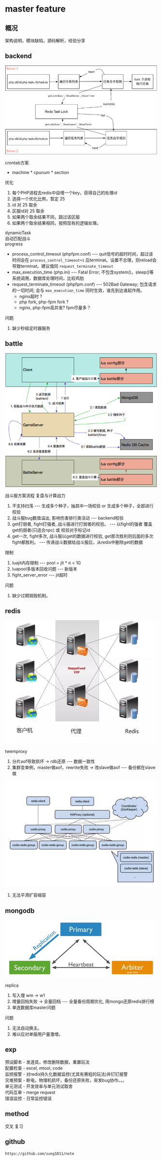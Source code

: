 # master feature

## 概况

架构说明，模块缺陷，源码解析，经验分享

## backend

![img](master-cron.png)

crontab方案  

- machine \* cpunum * section

优化

1. 每个PHP进程去redis中自增一个key，获得自己的处理id
2. 选择一个优化比例，暂定 25
3. id 对 25 取余
4. 区服id对 25 取余
5. 如果两个取余结果不同，跳过该区服
6. 如果两个取余结果相同，按照现有的逻辑处理。

dynamicTask  
自动匹配战斗  
progress

- process_control_timeout (phpfpm.conf) --- quit信号的超时时间，超过该时间会在 `process_control_timeout+1` 后terminat。设置不合理，则reload会导致terminat。建议值同 `request_terminate_timeout`
- max_execution_time (php.ini) --- Fatal Error; 不包含system()，sleep()等系统调用，数据库处理时间，比较鸡肋
- request_terminate_timeout (phpfpm.conf) --- 502Bad Gateway; 包含请求的一切时间; 会与 `max_execution_time` 同时生效，谁先到达谁起作用。
  - nginx超时 ?
  - php fork, php-fpm fork ?
  - nginx, php-fpm高并发? fpm尽量多？

问题

1. 缺少秒级定时器服务

## battle

![img](master-abaddon.png)

战斗服方案流程 复盘与计算战力

1. 不支持扫荡 --- 生成多个种子，抽其中一场校验 or 生成多个种子，全部进行校验
2. 战斗服bug数值溢出, 影响伤害排行类活动 --- backend校验
3. get打弱者, fight打强者, 战斗服进行打弱者的校验。 --- 以fight的强者 覆盖 get的弱者(只适合npc) 或 校验对手标记id
4. get一次, fight多次, 战斗服以get的数据进行校验, get那次胜利则后面的多次fight都胜利。 --- 传递战斗数据给战斗服后，从redis中删除get的数据

限制

1. luajit内存限制 --- pool = jit * n < 1G
2. luapool多版本回收问题 --- 新版本
3. fight_server_error --- jit超时

问题

1. 缺少过期销毁机制。

## redis

![img](master-twemproxy.png)  

twemproxy  

1. 分片aof导致损坏 -> rdb还原 --- 数据一致性  
2. 集群变单例，master做aof，rewrite失败 -> 改slave做aof --- 备份都在slave做  

![img](master-codis.png)

1. 无法平滑扩容缩容

## mongodb

![img](master-mongodb-replica.png)  

replica  

1. 写入慢 wm -> w1  
2. 增量回档失败 -> 全量回档 --- 全量备份周期优化, 用mongo还原redis排行榜  
3. 单连数据库master问题  

问题

1. 无法自动换主。
2. 难以应对单服用户量激增。

## exp

预设脚本 - 发道具，修改删除数据，重置玩法  
配置检查 - excel, mtool, code  
监控报警 - 对redis持久化数据监控(尤其有赛程的玩法)并钉钉报警  
灾难预案 - 断电，物理机损坏，备份还原失败，突发bug协作。。。  
单元测试 - 开发效率与单元测试取舍  
代码互审 - merge request  
错误监控 - 日常监控错误  

## method

交叉
复习

## github

`https://github.com/sung1011/note`
